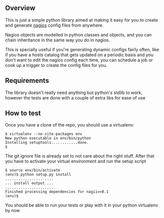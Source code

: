 Overview
--------

This is just a simple python library aimed at making it easy for you to create
and generate [nagios](http://www.nagios.org) config files from anywhere.

Nagios objects are modelled in python classes and objects, and you can chain
inheritance in the same way you do in nagios.

This is specially useful if you're generating dynamic configs fairly often,
like if you have a hosts catalog that gets updated on a periodic basis and
you don't want to edit the nagios config each time, you can schedule a job
or cook up a trigger to create the config files for you.

Requirements
------------

The library doesn't really need anything but python's stdlib to work, however
the tests are done with a couple of extra libs for ease of use

How to test
-----------

Once you have a clone of the repo, you should use a virtualenv:

    $ virtualenv --no-site-packages env
    New python executable in env/bin/python
    Installing setuptools............done.
    $

The git ignore file is already set to not care about the right stuff. After
that you have to activate your virtual environment and run the setup script

    $ source env/bin/activate
    (env)$ python setup.py install
    ......................
    ... install output ...
    ......................
    Finished processing dependencies for nagii==0.1
    (env)$

You should be able to run your tests or play with it in your python virtualenv
by now

